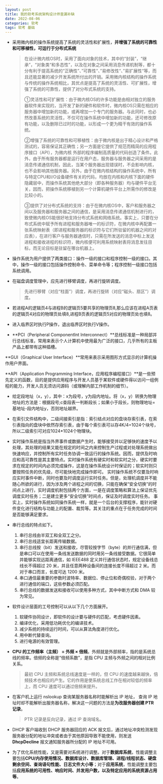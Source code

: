 ```yaml
---
layout: post
title: 我的软考系统架构设计师查漏补缺
date: 2022-08-06
categories: 软考
tags: 软考 基础 
---
```


- 采用微内核的操作系统提高了系统的灵活性和扩展性，**并增强了系统的可靠性和可移植性，可运行于分布式系统**

  > 在设计微内核OS时，采用了面向对象的技术，其中的“封装”，“继承”，“对象类“和多态性”，以及在对象之间采用消息传递机制等，都十分有利于提高系统的“正确性”、”可靠性“、”易修改性“、”易扩展性“等，而且还能显著的减少开发系统所付出的开销。采用微内核结构的操作系统与传统的操作系统相比，其优点是提高了系统的灵活性、可扩展性，增强了系统的可靠性，提供了对分布式系统的支持。
  >
  >  ①灵活性和可扩展性：由于微内核OS的许多功能是由相对独立的服务器软件来实现的，当开发了新的硬件和软件时，微内核OS只需在相应的服务器中增加新的功能，或再增加一个专门的服务器。与此同时，也必然改善系统的灵活性，不仅可在操作系统中增加新的功能，还可修改原有功能，以及删除已过时的功能，以形成一个更为精干有效的操作系统。
  >
  >  ②增强了系统的可靠性和可移植性：由于微内核是出于精心设计和严格测试的，容易保证其正确性；另一方面是它提供了规范而精简的应用程序接口（API），为微内核 外部的程序编制高质量的代码创造了条件。此外，由于所有服务器都是运行在用户态，服务器与服务器之间采用的是消息传递通信机制，因此，当某个服务器出现错误时，不会影响内核，也不会影响其他服务器。另外，由于在微内核结构的操作系统中，所有与特定CPU和I/O设备硬件有关的代码，均放在内核和内核下面的硬件隐藏层中，而操作系统其他绝大部分（即各种服务器）均与硬件平台无关，因而，把操作系统移植到另一个计算机硬件平台上所需作的修改是比较小的。
  >
  > ③提供了对分布式系统的支持：由于在微内核OS中，客户和服务器之间以及服务器和服务器之间的通信，是采用消息传递通信机制进行的，致使微内核OS能很好地支持分布式系统和网络系统。事实上，只要在分布式系统中赋予所有进程和服务器唯一的标识符，在微内核中再配置一张系统映射表（即进程和服务器的标识符与它们所驻留的机器之间的对应表），在进行客户与服务器通信时，只需在所发送的消息中标上发送进程和接收进程的标识符，微内核便可利用系统映射表将消息发往目标，而无论目标是驻留在哪台机器上。      

- 操作系统为用户提供了两类接口：操作一级的接口和程序控制一级的接口。其中，操作一级的接口包括操作控制命令、菜单命令等；程序控制一级接口包括系统调用。

- 在磁盘调度管理中，应先进行移臂调度，再进行旋转调度。

  > 先进行移臂（对应“柱面”）调度，再进行旋转（对应“磁头、扇区”）调度。

-  若进程A的逻辑页4与进程B的逻辑页5要共享的物理页8,那么应该在进程A页表的逻辑页4对应的物理页处填8,进程B页表的逻辑页5对应的物理页处也填8。

- 进入临界区时执行P操作，退出临界区时执行V操作。

-  **PCI（Peripheral ComponentInt Interconnect）**总线标准是一种局部并行总线标准，常用来表示个人计算机中使用最为广泛的接口，几乎所有的主板产品上都带有这种插槽。

  **GUI（Graphical User Interface）**常用来表示采用图形方式显示的计算机操作用户界面。

  **API（Application Programming Interface，应用程序编程接口）**是一些预先定义的函数，目的是提供应用程序与开发人员基于某软件或硬件得以访问一组例程的能力，开发人员无须访问源码（或理解内部工作机制的细节）。

-  给定段地址（x，y），其中：x为段号，y为段内地址。将（x，y）转换为物理地址的方法是：根据段号;c查段表一判断段长；如果小于段长，则物理地址=基地址-段内地址y，否则地址越界。

-  在索引文件结构中，二级间接索引是指：索引结点对应的盘块存索引表，在索引表指向的盘块中依然存索引表，由于每个索引表可以存4K/4=1024个块号，所以二级索引可对应1024*1024个物理块。

-  实时操作系统是指当外界事件或数据产生时，能够接受并以足够快的速度予以处理，其处理的结果又能在规定的时间之内来控制生产过程或对处理系统做出快速响应，并控制所有实时任务协调一致运行的操作系统。因而，提供及时响应和高可靠性是其主要特点。实时操作系统有硬实时和软实时之分，硬实时要求在规定的时间内必须完成操作，这是在操作系统设计时保证的；软实时则只要按照任务的优先级，尽可能快地完成操作即可。 实时操作系统不仅要及时响应实时事件中断，同时也要及时调度运行实时任务。但是，处理机调度并不能随心所欲的进行，因为涉及两个进程之间的切换，只能在确保“安全切换”的时间点上进行，实时调度机制包括两个方面，一是在调度策略和算法上保证优先调度实时任务；二是建立更多“安全切换”时间点，保证及时调度实时任务。 事实上，实时操作系统如同操作系统一样，就是一个后台的支撑程序，能针对硬件变化进行结构与功能上的配置、裁剪等。其关注的重点在于任务完成的时间是否能够满足要求。

- 串行总线的特点如下。

  1. 串行总线由半双工和全双工之分。
  2. 串行总线适宜长距离传输数据。
  3. 串行总线按（bit）发送和接收，尽管较按字节（byte）的并行通信满，但是串口可以在使用一条线发送数据的同时用另一条线接受数据。它很简单并能够实现远距离通信，如 IEEE488 定义并行通信状态时，规定设备线总线长不得超过 20 米，并且任意两种设备间的连接长度不得超过 2 米。而对于串口而言，长度可达 1200 米。
  4. 串口通信最重要的参数时波特率、数据位、停止位和奇偶校验，对于两个进行通信的端口，这些参数必须匹配。
  5. 串行总线的数据发送和接收可以使用多种方式，其中中断方式和 DMA 较为常见。

- 软件设计层面的工号控制可以从以下几个方面展开。

  1. 软硬件协同设计，即软件的设计要与硬件的匹配，考虑硬件因素。
  2. 编译优化，采用低功耗优化的编译技术。
  3. 减少系统的持续运行时间，可以从算法角度进行优化。
  4. 用中断代替查询。
  5. 进行电源的有效管理。

- **CPU 的工作频率（主频） = 外频 × 倍频**。外频就是外部频率，指的是系统总线的频率。倍频的全称是“倍频系数”，是指 CPU 主频与外频之间的相对比例关系。

  > 最初 CPU 主频和系统总线速度是一样的，但 CPU 的速度越来越快，倍频技术也相应的产生。它的作用是使系统总线工作在相对较低的频率上，而 CPU 速度可以通过倍频来提升。

- 在客户机上运行 nslookup 查询某服务器名称时能解析出 IP 地址， 查询 IP 地址时却不能解析出服务器名称，解决这一问题的方法是**为改服务器创建 PTR 记录**。

  > PTR 记录是反向记录，通过 IP 查询域名。 

- DHCP 客户端收到 DHCP 服务器回应的 ACK 报文后，通过地址冲突检测发现服务器分配的地址冲突或者由于其他原因导致不能使用，则发送 **DhcpDecline** 报文通知服务器所分配的 IP 地址不可用。

- 为了优化系统性能，又是需要对系统进行调整。对于**数据库系统**，性能调整主要包括**CPU/内存使用情况、数据库设计、数据库管理、进程/线程状态、硬盘剩余空间、查询语句性能、日志文件大小等**；对于**应用系统**，性能调整主要包括**应用系统的可用性、响应时间、并发用户数，以及特定应用的系统资源占用等**。
